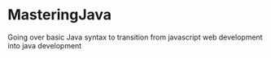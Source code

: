 # MasteringJava
Going over basic Java syntax to transition from javascript 
web development into java development
